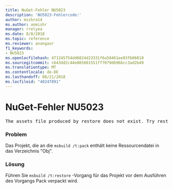 ```yaml
---
title: NuGet-Fehler NU5023
description: 'NU5023-Fehlercode:'
author: mishra14
ms.author: anmishr
manager: rrelyea
ms.date: 8/8/2018
ms.topic: reference
ms.reviewer: anangaur
f1_keywords:
- NU5023
ms.openlocfilehash: 471245754dd6824d23331f6a58461ee93fb06010
ms.sourcegitcommit: c643dd2c44e085601551ff7079d696bcc3ad2b49
ms.translationtype: MT
ms.contentlocale: de-DE
ms.lasthandoff: 08/21/2018
ms.locfileid: "40247891"
---
```

# <a name="nuget-error-nu5023"></a>NuGet-Fehler NU5023
<pre>The assets file produced by restore does not exist. Try restoring the project again. The expected location of the assets file is F:\project\obj\project.assets.json.</pre>

### <a name="issue"></a>Problem

Das Projekt, die an die `msbuild /t:pack` enthält keine Ressourcendatei in das Verzeichnis "Obj".


### <a name="solution"></a>Lösung

Führen Sie `msbuild /t:restore` -Vorgang für das Projekt vor dem Ausführen des Vorgangs Pack verpackt wird.

